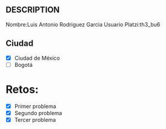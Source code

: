 ## DESCRIPTION

Nombre:Luis Antonio Rodriguez Garcia
Usuario Platzi:th3_bu6

## Ciudad
- [X] Ciudad de México
- [ ] Bogotá

# Retos:
  - [X] Primer problema
  - [X] Segundo problema
  - [X] Tercer problema
